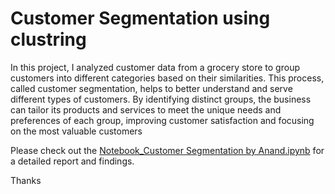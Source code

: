 # Customer Segmentation using clustring


In this project, I analyzed customer data from a grocery store to group customers into different categories based on their similarities. This process, called customer segmentation, helps to better understand and serve different types of customers. By identifying distinct groups, the business can tailor its products and services to meet the unique needs and preferences of each group, improving customer satisfaction and focusing on the most valuable customers

 Please check out the  [Notebook_Customer Segmentation by Anand.ipynb](./notebooks/Notebook_Customer%20Segmentation%20by%20Anand.ipynb) for a detailed report and findings. 

Thanks

